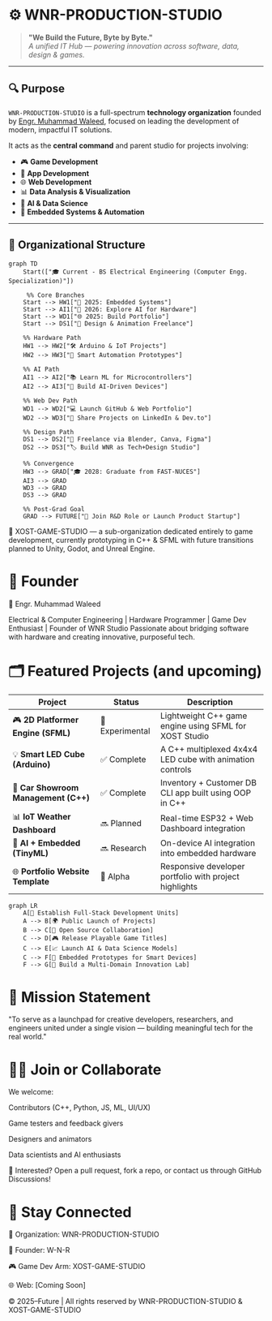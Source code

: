 # ⚙️ WNR-PRODUCTION-STUDIO

> **"We Build the Future, Byte by Byte."**  
> *A unified IT Hub — powering innovation across software, data, design & games.*

---

## 🔍 Purpose

`WNR-PRODUCTION-STUDIO` is a full-spectrum **technology organization** founded by [Engr. Muhammad Waleed](https://github.com/W-N-R), focused on leading the development of modern, impactful IT solutions.

It acts as the **central command** and parent studio for projects involving:

- 🎮 **Game Development**
- 📱 **App Development**
- 🌐 **Web Development**
- 📊 **Data Analysis & Visualization**
- 🤖 **AI & Data Science**
- 🔌 **Embedded Systems & Automation**

---

## 🧩 Organizational Structure
```mermaid
graph TD
    Start(["🎓 Current - BS Electrical Engineering (Computer Engg. Specialization)"])
    
     %% Core Branches
    Start --> HW1["🔧 2025: Embedded Systems"]
    Start --> AI1["🧠 2026: Explore AI for Hardware"]
    Start --> WD1["🌐 2025: Build Portfolio"]
    Start --> DS1["🎨 Design & Animation Freelance"]

    %% Hardware Path
    HW1 --> HW2["🛠 Arduino & IoT Projects"]
    HW2 --> HW3["🤖 Smart Automation Prototypes"]

    %% AI Path
    AI1 --> AI2["📚 Learn ML for Microcontrollers"]
    AI2 --> AI3["🔬 Build AI-Driven Devices"]

    %% Web Dev Path
    WD1 --> WD2["💻 Launch GitHub & Web Portfolio"]
    WD2 --> WD3["📢 Share Projects on LinkedIn & Dev.to"]

    %% Design Path
    DS1 --> DS2["📸 Freelance via Blender, Canva, Figma"]
    DS2 --> DS3["🏷 Build WNR as Tech+Design Studio"]

    %% Convergence
    HW3 --> GRAD["🎓 2028: Graduate from FAST-NUCES"]
    AI3 --> GRAD
    WD3 --> GRAD
    DS3 --> GRAD

    %% Post-Grad Goal
    GRAD --> FUTURE["🚀 Join R&D Role or Launch Product Startup"]
```


🔗 XOST-GAME-STUDIO — a sub-organization dedicated entirely to game development, currently prototyping in C++ & SFML with future transitions planned to Unity, Godot, and Unreal Engine.


# 🧠 Founder

👤 Engr. Muhammad Waleed

Electrical & Computer Engineering | Hardware Programmer | Game Dev Enthusiast | Founder of WNR Studio
Passionate about bridging software with hardware and creating innovative, purposeful tech.


# 🗂️ Featured Projects (and upcoming)

| Project                              | Status          | Description                                              |
| ------------------------------------ | --------------- | -------------------------------------------------------- |
| 🎮 **2D Platformer Engine (SFML)**   | 🧪 Experimental | Lightweight C++ game engine using SFML for XOST Studio   |
| 💡 **Smart LED Cube (Arduino)**      | ✅ Complete     | A C++ multiplexed 4x4x4 LED cube with animation controls |
| 🚗 **Car Showroom Management (C++)** | ✅ Complete     | Inventory + Customer DB CLI app built using OOP in C++   |
| 📊 **IoT Weather Dashboard**         | 🔜 Planned      | Real-time ESP32 + Web Dashboard integration              |
| 🧠 **AI + Embedded (TinyML)**        | 🔜 Research     | On-device AI integration into embedded hardware          |
| 🌐 **Portfolio Website Template**    | 🧪 Alpha        | Responsive developer portfolio with project highlights   |



```mermaid
graph LR
    A[🎯 Establish Full-Stack Development Units]
    A --> B[🌍 Public Launch of Projects]
    B --> C[🤝 Open Source Collaboration]
    C --> D[🎮 Release Playable Game Titles]
    C --> E[📈 Launch AI & Data Science Models]
    C --> F[🔌 Embedded Prototypes for Smart Devices]
    F --> G[🚀 Build a Multi-Domain Innovation Lab]
```



# 🧭 Mission Statement

"To serve as a launchpad for creative developers, researchers, and engineers
united under a single vision — building meaningful tech for the real world."

# 🧑‍💻 Join or Collaborate
We welcome:

Contributors (C++, Python, JS, ML, UI/UX)

Game testers and feedback givers

Designers and animators

Data scientists and AI enthusiasts

💬 Interested? Open a pull request, fork a repo, or contact us through GitHub Discussions!

# 🏁 Stay Connected
🔗 Organization: WNR-PRODUCTION-STUDIO

🧠 Founder: W-N-R

🎮 Game Dev Arm: XOST-GAME-STUDIO

🌐 Web: [Coming Soon]

© 2025–Future | All rights reserved by WNR-PRODUCTION-STUDIO & XOST-GAME-STUDIO

